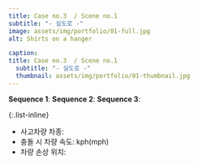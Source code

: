 ```yaml
---
title: Case no.3  / Scene no.1
subtitle: "- 실도로 -"
image: assets/img/portfolio/01-full.jpg
alt: Shirts on a hanger

caption:
title: Case no.3  / Scene no.1
  subtitle: "- 실도로 -"
  thumbnail: assets/img/portfolio/01-thumbnail.jpg
---
```

**Sequence 1**: 
**Sequence 2**: 
**Sequence 3**: 

{:.list-inline}
- 사고차량 차종: 
- 충돌 시 차량 속도: kph(mph)
- 차량 손상 위치: 